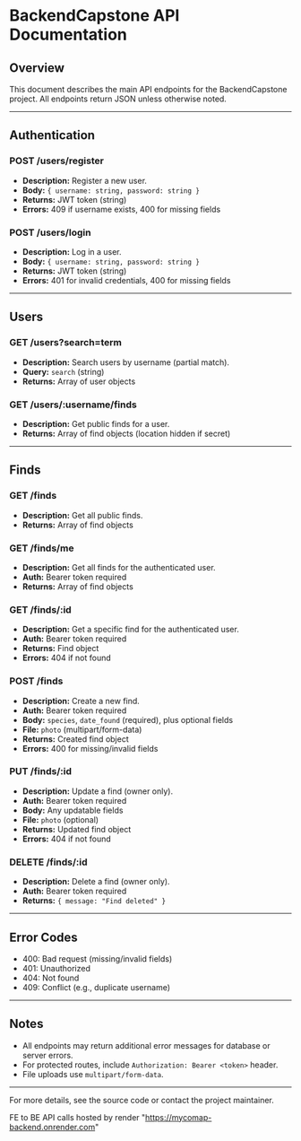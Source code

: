 # BackendCapstone API Documentation

## Overview

This document describes the main API endpoints for the BackendCapstone project. All endpoints return JSON unless otherwise noted.

---

## Authentication

### POST /users/register

- **Description:** Register a new user.
- **Body:** `{ username: string, password: string }`
- **Returns:** JWT token (string)
- **Errors:** 409 if username exists, 400 for missing fields

### POST /users/login

- **Description:** Log in a user.
- **Body:** `{ username: string, password: string }`
- **Returns:** JWT token (string)
- **Errors:** 401 for invalid credentials, 400 for missing fields

---

## Users

### GET /users?search=term

- **Description:** Search users by username (partial match).
- **Query:** `search` (string)
- **Returns:** Array of user objects

### GET /users/:username/finds

- **Description:** Get public finds for a user.
- **Returns:** Array of find objects (location hidden if secret)

---

## Finds

### GET /finds

- **Description:** Get all public finds.
- **Returns:** Array of find objects

### GET /finds/me

- **Description:** Get all finds for the authenticated user.
- **Auth:** Bearer token required
- **Returns:** Array of find objects

### GET /finds/:id

- **Description:** Get a specific find for the authenticated user.
- **Auth:** Bearer token required
- **Returns:** Find object
- **Errors:** 404 if not found

### POST /finds

- **Description:** Create a new find.
- **Auth:** Bearer token required
- **Body:** `species`, `date_found` (required), plus optional fields
- **File:** `photo` (multipart/form-data)
- **Returns:** Created find object
- **Errors:** 400 for missing/invalid fields

### PUT /finds/:id

- **Description:** Update a find (owner only).
- **Auth:** Bearer token required
- **Body:** Any updatable fields
- **File:** `photo` (optional)
- **Returns:** Updated find object
- **Errors:** 404 if not found

### DELETE /finds/:id

- **Description:** Delete a find (owner only).
- **Auth:** Bearer token required
- **Returns:** `{ message: "Find deleted" }`

---

## Error Codes

- 400: Bad request (missing/invalid fields)
- 401: Unauthorized
- 404: Not found
- 409: Conflict (e.g., duplicate username)

---

## Notes

- All endpoints may return additional error messages for database or server errors.
- For protected routes, include `Authorization: Bearer <token>` header.
- File uploads use `multipart/form-data`.

---

For more details, see the source code or contact the project maintainer.

FE to BE API calls hosted by render "https://mycomap-backend.onrender.com"
